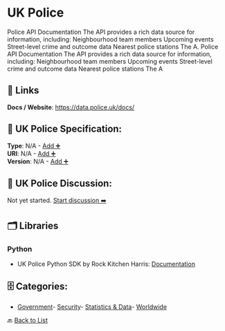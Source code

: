 # UK Police

Police API Documentation The API provides a rich data source for information, including: Neighbourhood team members Upcoming events Street-level crime and outcome data Nearest police stations The A. Police API Documentation The API provides a rich data source for information, including: Neighbourhood team members Upcoming events Street-level crime and outcome data Nearest police stations The A

##  🔗 Links
**Docs / Website**: https://data.police.uk/docs/

## 🧬 UK Police Specification:
**Type**: N/A - [Add ➕](https://github.com/apis-list/apis-list/edit/main/apis.yaml#L20684)  
**URI**: N/A - [Add ➕](https://github.com/apis-list/apis-list/edit/main/apis.yaml#L20684)  
**Version**: N/A - [Add ➕](https://github.com/apis-list/apis-list/edit/main/apis.yaml#L20684)

## 💬 UK Police Discussion:
Not yet started. [Start discussion ➡️](https://github.com/apis-list/apis-list/discussions/new)

## 🗂️ Libraries
### Python
- UK Police Python SDK by Rock Kitchen Harris: [Documentation](https://github.com/rkhleics/police-api-client-python/)


## 🗄️ Categories:
- [Government](https://github.com/apis-list/apis-list#government-)- [Security](https://github.com/apis-list/apis-list#security-)- [Statistics & Data](https://github.com/apis-list/apis-list#statistics--data-)- [Worldwide](https://github.com/apis-list/apis-list#worldwide-)

🔙  [Back to List](https://github.com/apis-list/apis-list)
